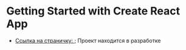 # Getting Started with Create React App
* [Ссылка на страничку:  ](https://artur766.github.io/food-store/);
Проект находится в разработке 